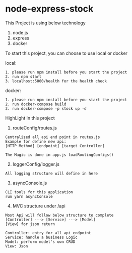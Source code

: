 # node-express-stock

This Project is using below technology
 
 1.  node.js
 2.  express
 3.  docker

To start this project, you can choose to use local or docker

  local: 
  ```
  1. please run npm install before you start the project
  2. run npm start
  3. localhost:5000/health for the health check
  ```
  docker:
  ```
  1. please run npm install before you start the project
  2. run docker-compose build
  3. run docker-compose -p stock up -d
  ```

HighLight In this project

1. routeConfig/routes.js
```
Centralized all api end point in routes.js
Example for define new api:
[HTTP Method] [endpoint] [target Controller]

The Magic is done in app.js loadRoutingConfigs()
```

2. loggerConfig/logger.js
```
All logging structure will define in here
```

3. asyncConsole.js
```
CLI tools for this application
run yarn asyncConsole
```

4. MVC structure under /api
```
Most Api will follow below structure to complete
[Controller] ---> [Service] ---> [Model]
[View] for json return

Controller: entry for all api endpoint
Service: handle a business Logic
Model: perform model's own CRUD
View: Json
```